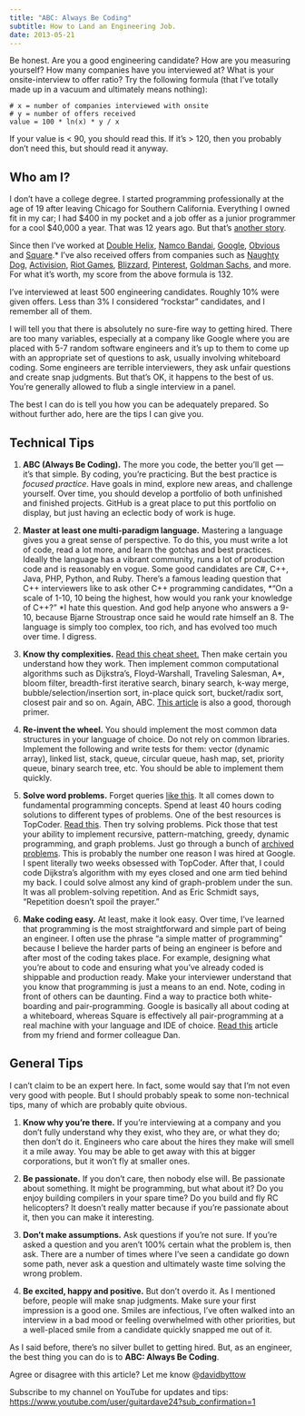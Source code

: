```yaml
---
title: "ABC: Always Be Coding"
subtitle: How to Land an Engineering Job.
date: 2013-05-21
---
```


Be honest. Are you a good engineering candidate? How are you measuring yourself? How many companies have you interviewed at? What is your onsite-interview to offer ratio? Try the following formula (that I’ve totally made up in a vacuum and ultimately means nothing):

```
# x = number of companies interviewed with onsite
# y = number of offers received
value = 100 * ln(x) * y / x
```

If your value is < 90, you should read this. If it’s > 120, then you probably don’t need this, but should read it anyway.

## Who am I?

I don’t have a college degree. I started programming professionally at the age of 19 after leaving Chicago for Southern California. Everything I owned fit in my car; I had $400 in my pocket and a job offer as a junior programmer for a cool $40,000 a year. That was 12 years ago. But that’s [another story](https://medium.com/this-happened-to-me/8f381aa6bd5e).

Since then I’ve worked at [Double Helix](http://www.doublehelixgames.com/), [Namco Bandai](http://www.namcobandaigames.com/), [Google](http://www.google.com/), [Obvious](https://medium.com/obvious) and [Square](http://www.squareup.com/).* I’ve also received offers from companies such as [Naughty Dog](http://www.naughtydog.com/), [Activision](http://www.activision.com/), [Riot Games](http://www.riotgames.com/), [Blizzard](http://www.blizzard.com/), [Pinterest](http://www.pinterest.com/), [Goldman Sachs](http://www.goldmansachs.com/), and more. For what it’s worth, my score from the above formula is 132.

I’ve interviewed at least 500 engineering candidates. Roughly 10% were given offers. Less than 3% I considered “rockstar” candidates, and I remember all of them.

I will tell you that there is absolutely no sure-fire way to getting hired. There are too many variables, especially at a company like Google where you are placed with 5-7 random software engineers and it’s up to them to come up with an appropriate set of questions to ask, usually involving whiteboard coding. Some engineers are terrible interviewers, they ask unfair questions and create snap judgments. But that’s OK, it happens to the best of us. You’re generally allowed to flub a single interview in a panel.

The best I can do is tell you how you can be adequately prepared. So without further ado, here are the tips I can give you.

## **Technical Tips**

1. **ABC (Always Be Coding).** The more you code, the better you’ll get — it’s that simple. By coding, you’re practicing. But the best practice is *focused practice*. Have goals in mind, explore new areas, and challenge yourself. Over time, you should develop a portfolio of both unfinished and finished projects. GitHub is a great place to put this portfolio on display, but just having an eclectic body of work is huge.

1. **Master at least one multi-paradigm language.** Mastering a language gives you a great sense of perspective. To do this, you must write a lot of code, read a lot more, and learn the gotchas and best practices. Ideally the language has a vibrant community, runs a lot of production code and is reasonably en vogue. Some good candidates are C#, C++, Java, PHP, Python, and Ruby.
There’s a famous leading question that C++ interviewers like to ask other C++ programming candidates, *“On a scale of 1-10, 10 being the highest, how would you rank your knowledge of C++?” *I hate this question. And god help anyone who answers a 9-10, because Bjarne Stroustrap once said he would rate himself an 8. The language is simply too complex, too rich, and has evolved too much over time. I digress.

1. **Know thy complexities.** [Read this cheat sheet.](http://bigocheatsheet.com/) Then make certain you understand how they work. Then implement common computational algorithms such as Dijkstra’s, Floyd-Warshall, Traveling Salesman, A*, bloom filter, breadth-first iterative search, binary search, k-way merge, bubble/selection/insertion sort, in-place quick sort, bucket/radix sort, closest pair and so on. Again, ABC. [This article](http://discrete.gr/complexity/) is also a good, thorough primer.

1. **Re-invent the wheel.** You should implement the most common data structures in your language of choice. Do not rely on common libraries. Implement the following and write tests for them: vector (dynamic array), linked list, stack, queue, circular queue, hash map, set, priority queue, binary search tree, etc. You should be able to implement them quickly.

1. **Solve word problems.** Forget queries [like this](https://www.google.com/search?q=google+programming+interview+questions). It all comes down to fundamental programming concepts. Spend at least 40 hours coding solutions to different types of problems. One of the best resources is TopCoder. [Read this](https://www.topcoder.com/community/data-science/data-science-tutorials/). Then try solving problems. Pick those that test your ability to implement recursive, pattern-matching, greedy, dynamic programming, and graph problems. Just go through a bunch of [archived problems](http://community.topcoder.com/tc?module=MatchList).
This is probably the number one reason I was hired at Google. I spent literally two weeks obsessed with TopCoder. After that, I could code Dijkstra’s algorithm with my eyes closed and one arm tied behind my back. I could solve almost any kind of graph-problem under the sun. It was all problem-solving repetition. And as Eric Schmidt says, “Repetition doesn’t spoil the prayer.”

1. **Make coding easy.** At least, make it look easy. Over time, I’ve learned that programming is the most straightforward and simple part of being an engineer. I often use the phrase “a simple matter of programming” because I believe the harder parts of being an engineer is before and after most of the coding takes place. For example, designing what you’re about to code and ensuring what you’ve already coded is shippable and production ready. Make your interviewer understand that you know that programming is just a means to an end.
Note, coding in front of others can be daunting. Find a way to practice both white-boarding and pair-programming. Google is basically all about coding at a whiteboard, whereas Square is effectively all pair-programming at a real machine with your language and IDE of choice. [Read this](https://medium.com/tech-talk/4df873dbba2e) article from my friend and former colleague Dan.

## General Tips

I can’t claim to be an expert here. In fact, some would say that I’m not even very good with people. But I should probably speak to some non-technical tips, many of which are probably quite obvious.

1. **Know why you’re there.** If you’re interviewing at a company and you don’t fully understand why they exist, who they are, or what they do; then don’t do it. Engineers who care about the hires they make will smell it a mile away. You may be able to get away with this at bigger corporations, but it won’t fly at smaller ones.

1. **Be passionate.** If you don’t care, then nobody else will. Be passionate about something. It might be programming, but what about it? Do you enjoy building compilers in your spare time? Do you build and fly RC helicopters? It doesn’t really matter because if you’re passionate about it, then you can make it interesting.

1. **Don’t make assumptions.** Ask questions if you’re not sure. If you’re asked a question and you aren’t 100% certain what the problem is, then ask. There are a number of times where I’ve seen a candidate go down some path, never ask a question and ultimately waste time solving the wrong problem.

1. **Be excited, happy and positive.** But don’t overdo it. As I mentioned before, people will make snap judgments. Make sure your first impression is a good one. Smiles are infectious, I’ve often walked into an interview in a bad mood or feeling overwhelmed with other priorities, but a well-placed smile from a candidate quickly snapped me out of it.

As I said before, there’s no silver bullet to getting hired. But, as an engineer, the best thing you can do is to **ABC: Always Be Coding**.

Agree or disagree with this article? Let me know @[davidbyttow](http://twitter.com/davidbyttow)

Subscribe to my channel on YouTube for updates and tips: https://www.youtube.com/user/guitardave24?sub_confirmation=1
